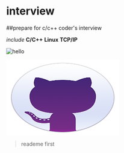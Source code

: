 # interview

##prepare for c/c++ coder's interview

_include_   __C/C++__  **Linux**  __TCP/IP__


![hello](https://github.com/zhangxiaoyuan/interview/tree/master/pics/welcome.jpg)


 <img src="/pics/welcome.jpg" width = "300" height = "200" alt="welcome" align=center />

> reademe first
